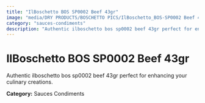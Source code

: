 ```yaml
---
title: "IlBoschetto BOS SP0002 Beef 43gr"
image: "media/DRY PRODUCTS/BOSCHETTO PICS/IlBoschetto_BOS-SP0002 Beef 43gr.png"
category: "sauces-condiments"
description: "Authentic ilboschetto bos sp0002 beef 43gr perfect for enhancing your culinary creations."
---
```


# IlBoschetto BOS SP0002 Beef 43gr

Authentic ilboschetto bos sp0002 beef 43gr perfect for enhancing your culinary creations.

**Category:** Sauces Condiments
